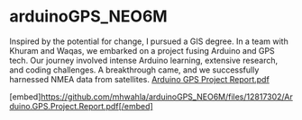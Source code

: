 # arduinoGPS_NEO6M
Inspired by the potential for change, I pursued a GIS degree. In a team with Khuram and Waqas, we embarked on a project fusing Arduino and GPS tech. Our journey involved intense Arduino learning, extensive research, and coding challenges. A breakthrough came, and we successfully harnessed NMEA data from satellites.
[Arduino GPS Project Report.pdf](https://github.com/mhwahla/arduinoGPS_NEO6M/files/12817302/Arduino.GPS.Project.Report.pdf)

[embed]https://github.com/mhwahla/arduinoGPS_NEO6M/files/12817302/Arduino.GPS.Project.Report.pdf[/embed]
